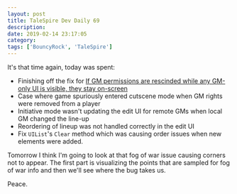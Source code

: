 ```yaml
---
layout: post
title: TaleSpire Dev Daily 69
description:
date: 2019-02-14 23:17:05
category:
tags: ['BouncyRock', 'TaleSpire']
---
```


It's that time again, today was spent:

- Finishing off the fix for [If GM permissions are rescinded while any GM-only UI is visible, they stay on-screen](https://github.com/Bouncyrock/TaleSpire-Alpha-Public-Issue-Tracker/issues/66)
- Case where game spuriously entered cutscene mode when GM rights were removed from a player
- Initiative mode wasn't updating the edit UI for remote GMs when local GM changed the line-up
- Reordering of lineup was not handled correctly in the edit UI
- Fix `UIList`'s `Clear` method which was causing order issues when new elements were added.

Tomorrow I think I'm going to look at that fog of war issue causing corners not to appear. The first part is visualizing the points that are sampled for fog of war info and then we'll see where the bug takes us.

Peace.
